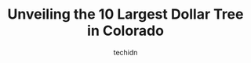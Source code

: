 ---
layout: ampstory
image: https://i0.wp.com/www.depkes.org/wp-content/uploads/2023/06/dollar-tree-0-in-colorado-1685968261.jpeg?resize=640,853
author: techidn
featured: false
description: Discover the impressive array of Dollar Tree options in Colorado, where you can find 10 of the largest Dollar Tree establishments in the area. From renowned classics to hidden gems, Colorado
title: Unveiling the 10 Largest Dollar Tree in Colorado
cover:
   title: Unveiling the 10 Largest Dollar Tree in Colorado
   subtitle: Rickpate
   background: https://www.depkes.org/wp-content/uploads/2023/06/dollar-tree-0-in-colorado-1685968261.jpeg

pages: 
 - layout: thirds
   top: <h1>#1 Dollar Tree</h1>
   bottom: "<p>This is the worst Dollar Tree I have ever been too. There are constantly homeless hanging out in front, and there is trash everywhere.The store itself looks like it has b</p>"
   background: https://www.depkes.org/wp-content/uploads/2023/06/dollar-tree-1-in-colorado-1685968261.jpeg
   backgroundblur: true
 - layout: thirds
   top: <h1>#2 Dollar Tree</h1>
   bottom: "<p>747 Garden of the Gods Rd, Colorado Springs, CO 80907, United States</p>"
   background: https://www.depkes.org/wp-content/uploads/2023/06/dollar-tree-2-in-colorado-1685968261.jpeg
   cta:
      link: https://www.depkes.org/blog/unveiling-the-10-largest-dollar-tree-in-colorado/
      text: Unveiling the 10 Largest Dollar Tree in Colorado
 - layout: thirds
   top: <h1>#3 Dollar Tree</h1>
   bottom: "<p>4370 Austin Bluffs Pkwy, Colorado Springs, CO 80918, United States</p>"
   background: https://www.depkes.org/wp-content/uploads/2023/06/dollar-tree-3-in-colorado-1685968262.jpeg
   cta:
      link: https://www.depkes.org/blog/unveiling-the-10-largest-dollar-tree-in-colorado/
      text: Unveiling the 10 Largest Dollar Tree in Colorado
 - layout: thirds
   top: <h1>#4 Dollar Tree</h1>
   bottom: "<p>10565 W Colfax Ave, Lakewood, CO 80215, United States</p>"
   background: https://images.unsplash.com/photo-1580610447943-1bfbef5efe07?ixlib=rb-4.0.3&ixid=MnwxMjA3fDB8MHxwaG90by1wYWdlfHx8fGVufDB8fHx8&auto=format&fit=crop&w=640&h=853&q=80
   cta:
      link: https://www.depkes.org/blog/unveiling-the-10-largest-dollar-tree-in-colorado/
      text: Unveiling the 10 Largest Dollar Tree in Colorado
 - layout: thirds
   top: <h1>#5 Dollar Tree</h1>
   bottom: "<p>16941 E Quincy Ave B, Aurora, CO 80015, United States</p>"
   background: https://images.unsplash.com/photo-1489648022186-8f49310909a0?ixlib=rb-4.0.3&ixid=MnwxMjA3fDB8MHxwaG90by1wYWdlfHx8fGVufDB8fHx8&auto=format&fit=crop&w=640&h=853&q=80
   cta:
      link: https://www.depkes.org/blog/unveiling-the-10-largest-dollar-tree-in-colorado/
      text: Unveiling the 10 Largest Dollar Tree in Colorado
 - layout: thirds
   top: <h1>#6 Dollar Tree</h1>
   bottom: "<p>8575 S Quebec St Ste B, Highlands Ranch, CO 80130, United States</p>"
   background: https://images.unsplash.com/photo-1567095761054-7a02e69e5c43?ixlib=rb-4.0.3&ixid=MnwxMjA3fDB8MHxwaG90by1wYWdlfHx8fGVufDB8fHx8&auto=format&fit=crop&w=640&h=853&q=80
   cta:
      link: https://www.depkes.org/blog/unveiling-the-10-largest-dollar-tree-in-colorado/
      text: Unveiling the 10 Largest Dollar Tree in Colorado
 - layout: thirds
   top: <h1>#7 Dollar Tree</h1>
   bottom: "<p>2780 S Academy Blvd #100, Colorado Springs, CO 80916, United States</p>"
   background: https://images.unsplash.com/photo-1574169208507-84376144848b?ixlib=rb-4.0.3&ixid=MnwxMjA3fDB8MHxwaG90by1wYWdlfHx8fGVufDB8fHx8&auto=format&fit=crop&w=640&h=853&q=80
   cta:
      link: https://www.depkes.org/blog/unveiling-the-10-largest-dollar-tree-in-colorado/
      text: Unveiling the 10 Largest Dollar Tree in Colorado
 - layout: thirds
   middle: Continue reading...
   background: https://images.unsplash.com/photo-1591393223703-56fe1347ac62?ixlib=rb-4.0.3&ixid=MnwxMjA3fDB8MHxwaG90by1wYWdlfHx8fGVufDB8fHx8&auto=format&fit=crop&w=640&h=853&q=80
   cta:
      link: https://www.depkes.org/blog/unveiling-the-10-largest-dollar-tree-in-colorado/
      text: Unveiling the 10 Largest Dollar Tree in Colorado
      
---